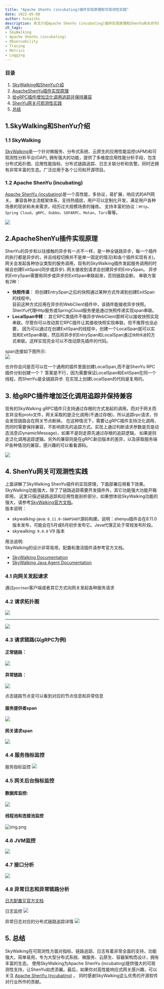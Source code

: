 ```yaml
---
title: "Apache ShenYu (incubating)插件实现原理和可观测性实践"
date: 2022-05-08
author: hutaishi
description: 本文介绍Apache ShenYu (incubating)插件实现原理和ShenYu网关的可观测性实践
zh_tags:
- SkyWalking
- Apache ShenYu (incubating)
- Observability
- Tracing
- Metrics
- Logging
---
```


### 目录

1. [SkyWalking和ShenYu介绍](#1.-SkyWalking和ShenYu介绍)
2. [ApacheShenYu插件实现原理](#2.-ApacheShenYu插件实现原理)
3. [给gRPC插件增加泛化调用追踪并保持兼容](#3.-给gRPC插件增加泛化调用追踪并保持兼容)
4. [ShenYu网关可观测性实践](#4.-ShenYu网关可观测性实践)
5. [总结](#5.-总结)



## 1.SkyWalking和ShenYu介绍

### 1.1 SkyWalking

[SkyWalking](https://github.com/hutaishi/skywalking)是一个针对微服务、分布式系统、云原生的应用性能监控(APM)和可观测性分析平台(OAP),
拥有强大的功能，提供了多维度应用性能分析手段，包含分布式拓扑图、应用性能指标、分布式链路追踪、日志关联分析和告警。同时还拥有非常丰富的生态。广泛应用于各个公司和开源项目。

### 1.2 Apache ShenYu (incubating)

[Apache ShenYu (incubating)](https://github.com/apache/incubator-shenyu)是一个高性能，多协议，易扩展，响应式的API网关。
兼容各种主流框架体系，支持热插拔，用户可以定制化开发，满足用户各种场景的现状和未来需求，经历过大规模场景的锤炼。
支持丰富的协议：`Http`、`Spring Cloud`、`gRPC`、`Dubbo`、`SOFARPC`、`Motan`、`Tars`等等。

![](shenyu-arch.png)


## 2.ApacheShenYu插件实现原理

ShenYu的异步和以往接触的异步有一点不一样，是一种全链路异步，每一个插件的执行都是异步的，并且线程切换并不是单一固定的情况(和各个插件实现有关)。
网关会发起各种协议类型的服务调用，现有的SkyWalking插件发起服务调用的时候会创建ExitSpan(同步或异步).  网关接收到请求会创建异步的EntrySpan。
异步的EntrySpan需要和同步或异步的ExitSpan串联起来，否则链路会断。
串联方案有2种：
- **快照传递**： 将创建EntrySpan之后的快照通过某种方式传递到创建ExitSpan的线程中。  
 目前这种方式应用在异步的WebClient插件中，该插件能接收异步快照。ShenYu代理Http服务或SpringCloud服务便是通过快照传递实现span串联。
- **LocalSpan中转**：
 其它RPC类插件不像异步WebClient那样可以接收快照实现串联。尽管你可以改动其它RPC插件让其接收快照实现串联，但不推荐也没必要，
 因为可以通过在创建ExitSpan的线程中，创建一个LocalSpan就可以实现和ExitSpan串联，然后将异步的EntrySpan和LocalSpan通过`快照传递`的方式串联。这样实现完全可以不改动原先插件的代码。

span连接如下图所示:  
![](span-connect.png)

也许你会问是否可以在一个通用的插件里面创建LocalSpan,而不是ShenYu RPC插件分别创建一个？
答案是不行，因为需要保证LocalSpan和ExitSpan在同一个线程，而ShenYu是全链路异步. 在实现上创建LocalSpan的代码是复用的。


## 3. 给gRPC插件增加泛化调用追踪并保持兼容

现有的SkyWalking gRPC插件只支持通过存根的方式发起的调用。而对于网关而言并没有proto文件，网关采取的是泛化调用(不通过存根)，所以追踪rpc请求，你会发现链路会在网关节点断掉。
在这种情况下，需要让gRPC插件支持泛化调用，而同时需要保持兼容，不影响原先的追踪方式。实现上通过判断请求参数是否是动态消息(DynamicMessage)，如果不是则走原先通过存根的追踪逻辑，
如果是则走泛化调用追踪逻辑。另外的兼容则是在gRPC新旧版本的差异，以及获取服务端IP各种情况的兼容，感兴趣的可以看看源码。

![](grpc-generic-call.png)

## 4. ShenYu网关可观测性实践
上面讲解了SkyWalking ShenYu插件的实现原理，下面部署应用看下效果。SkyWalking功能强大，除了了链路追踪需要开发插件外，其它功能强大功能开箱即用。
这里只描述链路追踪和应用性能剖析部分，如果想体验SkyWalking功能的强大，请参考[SkyWalking官方文档](https://skywalking.apache.org/)。  
版本说明：  
- skywalking-java: `8.11.0-SNAPSHOT`源码构建。说明：shenyu插件会在8.11.0版本发布，可能会在5月或6月初步发布它。Java代理正处于常规发布阶段。
- skywalking: `9.0.0` V9 版本

用法说明:  
SkyWalking的设计非常易用，配置和激活插件请参考官方文档。
- [SkyWalking Documentation](https://skywalking.apache.org/docs/main/latest/readme/)
- [SkyWalking Java Agent Documentation](https://skywalking.apache.org/docs/skywalking-java/latest/readme/)

### 4.1 向网关发起请求
通过`postman`客户端或者其它方式向网关发起各种服务请求

### 4.2 请求拓扑图
![](topology.png)

---
![](topology2.png)

### 4.3 请求链路(以gRPC为例)

#### 正常链路：  
![](grpc-ok.png)

#### 异常链路：  
![](grpc-error.png)

点击链路节点变可以看到对应的节点信息和异常信息  
#### 服务提供者span
![](grpc-error-span.png)

#### 网关请求span
![](gateway-error-span.png)

### 4.4 服务指标监控

服务指标监控
![](overview.png)

### 4.5 网关后台指标监控
#### 数据库监控:
![](database.png)

#### 线程池和连接池监控
![img.png](img.png)

### 4.6 JVM监控
![](jvm.png)

### 4.7 接口分析
![](endpoint.png)

### 4.8 异常日志和异常链路分析
[日志配置见官方文档](https://skywalking.apache.org/docs/skywalking-java/latest/en/setup/service-agent/java-agent/application-toolkit-logback-1.x/)

日志监控
![](log-trace.png)

异常日志对应的分布式链路追踪详情
![](log-trace-detail.png)


## 5. 总结
SkyWalking在可观测性方面对指标、链路追踪、日志有着非常全面的支持，功能强大，简单易用，专为大型分布式系统、微服务、云原生、容器架构而设计，拥有丰富的生态。
使用SkyWalking为Apache ShenYu (incubating)提供强大的可观测性支持，让ShenYu如虎添翼。最后，如果你对高性能响应式网关感兴趣，可以关注
[Apache ShenYu (incubating)](https://github.com/apache/incubator-shenyu) 。
同时感谢SkyWalking这么优秀的开源软件对行业所作的贡献。